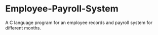 # Employee-Payroll-System

A C language program for an employee records and payroll system for different months.
